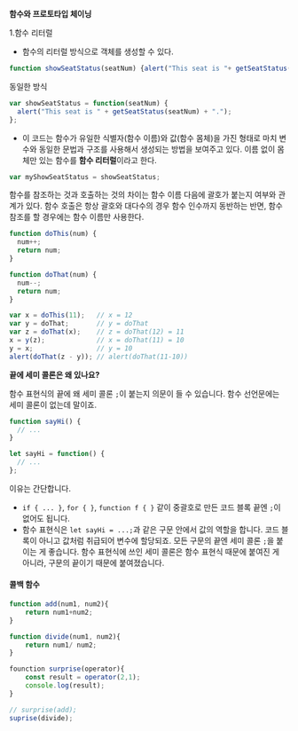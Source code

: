 **함수와 프로토타입 체이닝**

1.함수 리터럴

- 함수의 리터럴 방식으로 객체를 생성할 수 있다.

```javascript
function showSeatStatus(seatNum) {alert("This seat is "+ getSeatStatus(seatNum) + ".");}
```

 동일한 방식

```javascript
var showSeatStatus = function(seatNum) {
  alert("This seat is " + getSeatStatus(seatNum) + ".");
};
```

- 이 코드는 함수가 유일한 식별자(함수 이름)와 값(함수 몸체)을 가진 형태로 마치 변수와 동일한 문법과 구조를 사용해서 생성되는 방법을 보여주고 있다. 이름 없이 몸체만 있는 함수를 **함수 리터럴**이라고 한다.

```javascript
var myShowSeatStatus = showSeatStatus;
```

함수를 참조하는 것과 호출하는 것의 차이는 함수 이름 다음에 괄호가 붙는지 여부와 관계가 있다. 함수 호출은 항상 괄호와 대다수의 경우 함수 인수까지 동반하는 반면, 함수 참조를 할 경우에는 함수 이름만 사용한다.

```javascript
function doThis(num) {
  num++;
  return num;
}
```

 

```javascript
function doThat(num) {
  num--;
  return num;
}
```

 

```javascript
var x = doThis(11);   // x = 12
var y = doThat;       // y = doThat
var z = doThat(x);    // z = doThat(12) = 11
x = y(z);             // x = doThat(11) = 10
y = x;                // y = 10
alert(doThat(z - y)); // alert(doThat(11-10))
```

**끝에 세미 콜론은 왜 있나요?**

함수 표현식의 끝에 왜 세미 콜론 `;`이 붙는지 의문이 들 수 있습니다. 함수 선언문에는 세미 콜론이 없는데 말이죠.

```javascript
function sayHi() {
  // ...
}

let sayHi = function() {
  // ...
};
```

이유는 간단합니다.

- `if { ... }`, `for { }`, `function f { }` 같이 중괄호로 만든 코드 블록 끝엔 `;`이 없어도 됩니다.
- 함수 표현식은 `let sayHi = ...;`과 같은 구문 안에서 값의 역할을 합니다. 코드 블록이 아니고 값처럼 취급되어 변수에 할당되죠. 모든 구문의 끝엔 세미 콜론 `;`을 붙이는 게 좋습니다. 함수 표현식에 쓰인 세미 콜론은 함수 표현식 때문에 붙여진 게 아니라, 구문의 끝이기 때문에 붙여졌습니다.



#### 콜백 함수

```javascript
function add(num1, num2){
    return num1+num2;
}

function divide(num1, num2){
    return num1/ num2;
}

founction surprise(operator){
    const result = operator(2,1);
    console.log(result);
}

// surprise(add);
suprise(divide);
```



##### 






